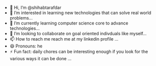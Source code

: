 - 👋 Hi, I’m @shihabtarafdar
- 👀 I’m interested in learning new technologies that can solve real world problems...
- 🌱 I’m currently learning computer science core to advance technologies...
- 💞️ I’m looking to collaborate on goal oriented indivduals like myself...
- 📫 How to reach me reach me at my linkedin profile ...
- 😄 Pronouns: he
- ⚡ Fun fact: daily chores can be interesting enough if you look for the various ways it can be done ...

<!---
shihabtarafdar/shihabtarafdar is a ✨ special ✨ repository because its `README.md` (this file) appears on your GitHub profile.
You can click the Preview link to take a look at your changes.
--->
